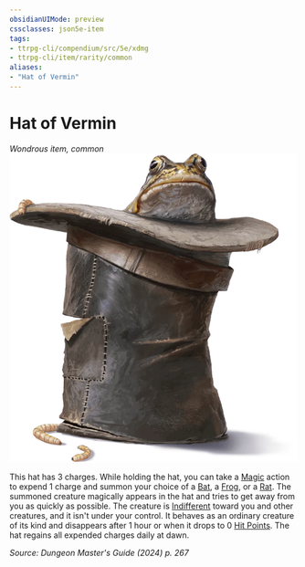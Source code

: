 ```yaml
---
obsidianUIMode: preview
cssclasses: json5e-item
tags:
- ttrpg-cli/compendium/src/5e/xdmg
- ttrpg-cli/item/rarity/common
aliases: 
- "Hat of Vermin"
---
```

# Hat of Vermin
*Wondrous item, common*  
![](Misc%20Files/CLI/compendium/items/img/hat-of-vermin.webp#right)


This hat has 3 charges. While holding the hat, you can take a [Magic](Misc%20Files/CLI/rules/actions.md#Magic) action to expend 1 charge and summon your choice of a [Bat](Misc%20Files/CLI/compendium/bestiary/beast/bat-xmm.md), a [Frog](Misc%20Files/CLI/compendium/bestiary/beast/frog-xmm.md), or a [Rat](Misc%20Files/CLI/compendium/bestiary/beast/rat-xmm.md). The summoned creature magically appears in the hat and tries to get away from you as quickly as possible. The creature is [Indifferent](Misc%20Files/CLI/rules/variant-rules/indifferent-attitude-xphb.md) toward you and other creatures, and it isn't under your control. It behaves as an ordinary creature of its kind and disappears after 1 hour or when it drops to 0 [Hit Points](Misc%20Files/CLI/rules/variant-rules/hit-points-xphb.md). The hat regains all expended charges daily at dawn.

*Source: Dungeon Master's Guide (2024) p. 267*